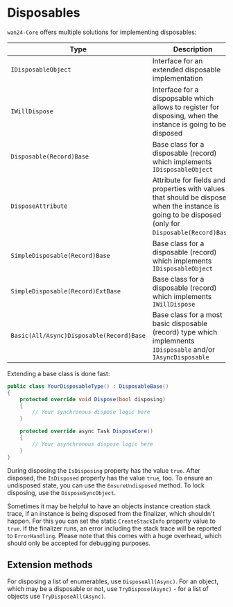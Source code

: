 # Disposables

`wan24-Core` offers multiple solutions for implementing disposables:

| Type | Description |
| ---- | ----------- |
| `IDisposableObject` | Interface for an extended disposable implementation |
| `IWillDispose` | Interface for a dispopsable which allows to register for disposing, when the instance is going to be disposed |
| `Disposable(Record)Base` | Base class for a disposable (record) which implements `IDisposableObject` |
| `DisposeAttribute` | Attribute for fields and properties with values that should be disposed when the instance is going to be disposed (only for `Disposable(Record)Base`) |
| `SimpleDisposable(Record)Base` | Base class for a disposable (record) which implements `IDisposableObject` |
| `SimpleDisposable(Record)ExtBase` | Base class for a disposable (record) which implements `IWillDispose` |
| `Basic(All/Async)Disposable(Record)Base` | Base class for a most basic disposable (record) type which implemnents `IDisposable` and/or `IAsyncDisposable` |

Extending a base class is done fast:

```cs
public class YourDisposableType() : DisposableBase()
{
	protected override void Dispose(bool disposing)
	{
		// Your synchronous dispose logic here
	}

	protected override async Task DisposeCore()
	{
		// Your asynchronous dispose logic here
	}
}
```

During disposing the `IsDisposing` property has the value `true`. After disposed, the `IsDisposed` property has the value `true`, too. To ensure an undisposed state, you can use the `EnsureUndisposed` method. To lock disposing, use the `DisposeSyncObject`.

Sometimes it may be helpful to have an objects instance creation stack trace, if an instance is being disposed from the finalizer, which shouldn't happen. For this you can set the static `CreateStackInfo` property value to `true`. If the finalizer runs, an error including the stack trace will be reported to `ErrorHandling`. Please note that this comes with a huge overhead, which should only be accepted for debugging purposes.

## Extension methods

For disposing a list of enumerables, use `DisposeAll(Async)`. For an object, which may be a disposable or not, use `TryDispose(Async)` - for a list of objects use `TryDisposeAll(Async)`.
